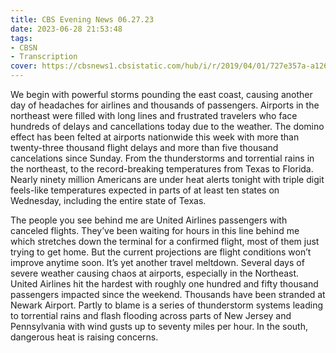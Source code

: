 ```yaml
---
title: CBS Evening News 06.27.23
date: 2023-06-28 21:53:48
tags:
- CBSN
- Transcription
cover: https://cbsnews1.cbsistatic.com/hub/i/r/2019/04/01/727e357a-a126-4138-a2c5-4d3222669d57/thumbnail/640x360/3ff2761028dc5c65cc4f07acd54bcd5c/cbsn2-logo-1920x1080.jpg
---
```

We begin with powerful storms pounding the east coast, causing another day of headaches for airlines and thousands of passengers. Airports in the northeast were filled with long lines and frustrated travelers who face hundreds of delays and cancellations today due to the weather. The domino effect has been felted at airports nationwide this week with more than twenty-three thousand flight delays and more than five thousand cancelations since Sunday. From the thunderstorms and torrential rains in the northeast, to the record-breaking temperatures from Texas to Florida. Nearly ninety million Americans are under heat alerts tonight with triple digit feels-like temperatures expected in parts of at least ten states on Wednesday, including the entire state of Texas. 

The people you see behind me are United Airlines passengers with canceled flights. They’ve been waiting for hours in this line behind me which stretches down the terminal for a confirmed flight, most of them just trying to get home. But the current projections are flight conditions won’t improve anytime soon. It’s yet another travel meltdown. Several days of severe weather causing chaos at airports, especially in the Northeast. United Airlines hit the hardest with roughly one hundred and fifty thousand passengers impacted since the weekend. Thousands have been stranded at Newark Airport. Partly to blame is a series of thunderstorm systems leading to torrential rains and flash flooding across parts of New Jersey and Pennsylvania with wind gusts up to seventy miles per hour. In the south, dangerous heat is raising concerns.
